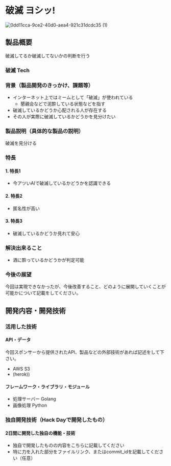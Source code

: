 # 破滅 ヨシッ! 

![0dd11cca-9ce2-40d0-aea4-921c31dcdc35 (1)](https://user-images.githubusercontent.com/30275825/67629352-a3a95d00-f8b7-11e9-83d1-c110eaabaf4a.jpg)

## 製品概要
破滅してるか破滅してないかの判断を行う

### 破滅 Tech

### 背景（製品開発のきっかけ、課題等）
- インターネット上ではミームとして「破滅」が使われている
    - 懇親会などで泥酔している状態などを指す
- 破滅しているかどうか心配される人が存在する
- その人が実際に破滅しているかどうかを見分けたい

### 製品説明（具体的な製品の説明）
破滅を見分ける
### 特長

#### 1. 特長1
- 今アツいAIで破滅しているかどうかを認識できる

#### 2. 特長2
- 匿名性が高い

#### 3. 特長3
- 破滅しているかどうか見れて安心

### 解決出来ること
- 酒に酔っているかどうかが判定可能

### 今後の展望
今回は実現できなかったが、今後改善すること、どのように展開していくことが可能かについて記載をしてください。


## 開発内容・開発技術
### 活用した技術
#### API・データ
今回スポンサーから提供されたAPI、製品などの外部技術があれば記述をして下さい。

* AWS S3
* (herok))

#### フレームワーク・ライブラリ・モジュール
* 処理サーバー Golang
* 画像処理 Python


### 独自開発技術（Hack Dayで開発したもの）
#### 2日間に開発した独自の機能・技術
* 独自で開発したものの内容をこちらに記載してください
* 特に力を入れた部分をファイルリンク、またはcommit_idを記載してください（任意）
